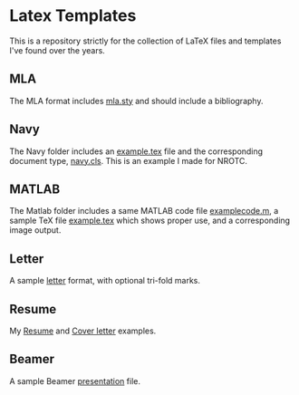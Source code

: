 Latex Templates
===============

This is a repository strictly for the collection of LaTeX files and templates I've found over the years.

MLA
----

The MLA format includes [mla.sty](/mla/mla13.sty) and should include a bibliography.

Navy
----

The Navy folder includes an [example.tex](/Navy/example.tex) file and the corresponding 
document type, [navy.cls](/Navy/navy.cls).  This is an example I made for NROTC.

MATLAB
----

The Matlab folder includes a same MATLAB code file [examplecode.m](/Matlab/examplecode.m), 
a sample TeX file [example.tex](/Matlab/example.tex) which shows proper use, and a
corresponding image output.

Letter
-----

A sample [letter](/letter/example.tex) format, with optional tri-fold marks.

Resume 
----

My [Resume](/resume/main.tex) and [Cover letter](/resume/cv.tex) examples.

Beamer
----

A sample Beamer [presentation](/beamer-practice/beamer-template.tex) file.


